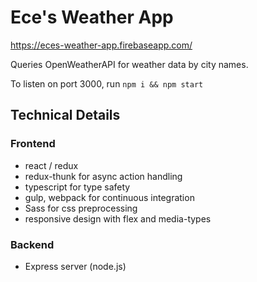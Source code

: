 # Ece's Weather App

https://eces-weather-app.firebaseapp.com/

Queries OpenWeatherAPI for weather data by city names.

To listen on port 3000, run `npm i && npm start`

## Technical Details

### Frontend

 - react / redux
 - redux-thunk for async action handling
 - typescript for type safety
 - gulp, webpack for continuous integration
 - Sass for css preprocessing
 - responsive design with flex and media-types
 
### Backend
-   Express server (node.js)

